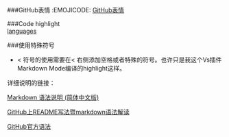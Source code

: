 
###GitHub表情
:EMOJICODE:
[GitHub表情](http://www.emoji-cheat-sheet.com/)

###Code highlight  
[languages](https://github.com/github/linguist/blob/master/lib/linguist/languages.yml)

###使用特殊符号

* < 符号的使用需要在< 右侧添加空格或者特殊的符号。也许只是我这个Vs插件Markdown Mode编译的highlight这样。 


详细说明的链接：

[Markdown 语法说明 (简体中文版)](http://wowubuntu.com/markdown/)

[GitHub上README写法暨markdown语法解读](http://www.tuicool.com/articles/zIJrEjn)

[GitHub官方语法](https://help.github.com/categories/writing-on-github/)

